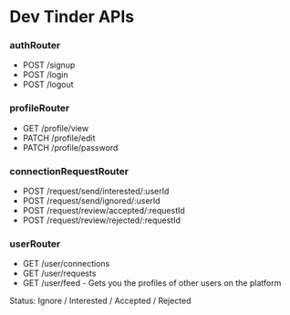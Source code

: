 # Dev Tinder APIs

### authRouter
- POST /signup
- POST /login
- POST /logout

### profileRouter
- GET /profile/view
- PATCH /profile/edit
- PATCH /profile/password

### connectionRequestRouter
- POST /request/send/interested/:userId
- POST /request/send/ignored/:userId
- POST /request/review/accepted/:requestId
- POST /request/review/rejected/:requestId


### userRouter
- GET /user/connections
- GET /user/requests
- GET /user/feed - Gets you the profiles of other users on the platform 


Status: Ignore / Interested / Accepted / Rejected


